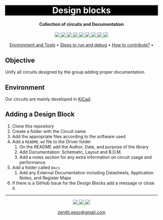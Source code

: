<h1 align="center" style="color:white; background-color:black">Design blocks</h1>
<h4 align="center">Collection of circuits and Documentation</h4>

<p align="center">
	<a href="http://zenith.eesc.usp.br/">
    <img src="https://img.shields.io/badge/Zenith-Embarcados-black?style=for-the-badge"/>
    </a>
    <a href="https://eesc.usp.br/">
    <img src="https://img.shields.io/badge/Linked%20to-EESC--USP-black?style=for-the-badge"/>
    </a>
    <a href="https://github.com/zenitheesc/USPSat-AE2_EPS/blob/main/LICENSE">
    <img src="https://img.shields.io/github/license/zenitheesc/USPSat-AE2_EPS?style=for-the-badge"/>
    </a>
    <a href="https://github.com/zenitheesc/USPSat-AE2_EPS/issues">
    <img src="https://img.shields.io/github/issues/zenitheesc/USPSat-AE2_EPS?style=for-the-badge"/>
    </a>
    <a href="https://github.com/zenitheesc/USPSat-AE2_EPS/commits/main">
    <img src="https://img.shields.io/github/commit-activity/m/zenitheesc/USPSat-AE2_EPS?style=for-the-badge">
    </a>
    <a href="https://github.com/zenitheesc/USPSat-AE2_EPS/graphs/contributors">
    <img src="https://img.shields.io/github/contributors/zenitheesc/USPSat-AE2_EPS?style=for-the-badge"/>
    </a>
    <a href="https://github.com/zenitheesc/USPSat-AE2_EPS/commits/main">
    <img src="https://img.shields.io/github/last-commit/zenitheesc/USPSat-AE2_EPS?style=for-the-badge"/>
    </a>
    <a href="https://github.com/zenitheesc/USPSat-AE2_EPS/issues">
    <img src="https://img.shields.io/github/issues-raw/zenitheesc/USPSat-AE2_EPS?style=for-the-badge" />
    </a>
    <a href="https://github.com/zenitheesc/USPSat-AE2_EPS/pulls">
    <img src = "https://img.shields.io/github/issues-pr-raw/zenitheesc/USPSat-AE2_EPS?style=for-the-badge">
    </a>
</p>

<p align="center">
    <a href="#environment-and-tools">Environment and Tools</a> •
    <a href="#steps-to-run-and-debug">Steps to run and debug</a> •
    <a href="#how-to-contribute">How to contribute?</a> •
</p>

## Objective

Unify all circuits designed by the group adding proper documentation.

## Environment

Our circuits are mainly developed in [KiCad](https://www.kicad.org/).

## Adding a Design Block

1. Clone this repository
 2. Create a folder with the Circuit name
 3. Add the appropriate files according to the software used 
 4. Add a `README.md` file to the Driver folder 
    1. On the README add the Author, Date, and purpose of the library
    2. Add Documentation: Schematic, Layout and B.O.M. 
    3. Add a notes section for any extra information on circuit usage and performance
 5. Add a folder called `Docs`
    1. Add any External Documentation including Datasheets, Application Notes, and Register Maps
 6. If there is a GitHub Issue for the Design Blocks add a message or close it.

---

<p align="center">
    <a href="http://zenith.eesc.usp.br">
    <img src="https://img.shields.io/badge/Check%20out-Zenith's Oficial Website-black?style=for-the-badge" />
    </a> 
    <a href="https://www.facebook.com/zenitheesc">
    <img src="https://img.shields.io/badge/Like%20us%20on-facebook-blue?style=for-the-badge"/>
    </a> 
    <a href="https://www.instagram.com/zenith_eesc/">
    <img src="https://img.shields.io/badge/Follow%20us%20on-Instagram-red?style=for-the-badge"/>
    </a>

</p>
<p align = "center">
<a href="zenith.eesc@gmail.com">zenith.eesc@gmail.com</a>
</p>
